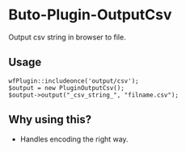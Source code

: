 # Buto-Plugin-OutputCsv
Output csv string in browser to file.

## Usage

```
wfPlugin::includeonce('output/csv');
$output = new PluginOutputCsv();
$output->output("_csv_string_", "filname.csv");
```

## Why using this?

- Handles encoding the right way.